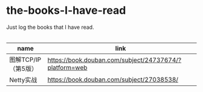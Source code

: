 # the-books-I-have-read
Just log the books that I have read.
<br><br>

| name | link |
| --- | ----------- |
| 图解TCP/IP（第5版） | https://book.douban.com/subject/24737674/?platform=web |
| Netty实战 | https://book.douban.com/subject/27038538/ |
